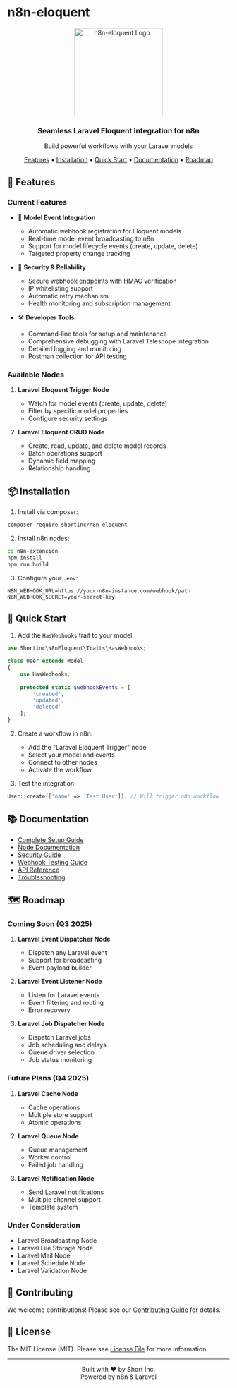 # n8n-eloquent

<div align="center">
  <img src="docs/assets/logo.png" alt="n8n-eloquent Logo" width="200"/>
  <h3>Seamless Laravel Eloquent Integration for n8n</h3>
  <p>Build powerful workflows with your Laravel models</p>
</div>

<div align="center">
  <a href="#features">Features</a> •
  <a href="#installation">Installation</a> •
  <a href="#quick-start">Quick Start</a> •
  <a href="#documentation">Documentation</a> •
  <a href="#roadmap">Roadmap</a>
</div>

## 🌟 Features

### Current Features
- 🔄 **Model Event Integration**
  - Automatic webhook registration for Eloquent models
  - Real-time model event broadcasting to n8n
  - Support for model lifecycle events (create, update, delete)
  - Targeted property change tracking
  
- 🔐 **Security & Reliability**
  - Secure webhook endpoints with HMAC verification
  - IP whitelisting support
  - Automatic retry mechanism
  - Health monitoring and subscription management
  
- 🛠️ **Developer Tools**
  - Command-line tools for setup and maintenance
  - Comprehensive debugging with Laravel Telescope integration
  - Detailed logging and monitoring
  - Postman collection for API testing

### Available Nodes
1. **Laravel Eloquent Trigger Node**
   - Watch for model events (create, update, delete)
   - Filter by specific model properties
   - Configure security settings
   
2. **Laravel Eloquent CRUD Node**
   - Create, read, update, and delete model records
   - Batch operations support
   - Dynamic field mapping
   - Relationship handling

## 📦 Installation

1. Install via composer:
```bash
composer require shortinc/n8n-eloquent
```

2. Install n8n nodes:
```bash
cd n8n-extension
npm install
npm run build
```

3. Configure your `.env`:
```env
N8N_WEBHOOK_URL=https://your-n8n-instance.com/webhook/path
N8N_WEBHOOK_SECRET=your-secret-key
```

## 🚀 Quick Start

1. Add the `HasWebhooks` trait to your model:
```php
use Shortinc\N8nEloquent\Traits\HasWebhooks;

class User extends Model
{
    use HasWebhooks;
    
    protected static $webhookEvents = [
        'created',
        'updated',
        'deleted'
    ];
}
```

2. Create a workflow in n8n:
   - Add the "Laravel Eloquent Trigger" node
   - Select your model and events
   - Connect to other nodes
   - Activate the workflow

3. Test the integration:
```php
User::create(['name' => 'Test User']); // Will trigger n8n workflow
```

## 📚 Documentation

- [Complete Setup Guide](docs/setup.md)
- [Node Documentation](docs/nodes.md)
- [Security Guide](docs/security.md)
- [Webhook Testing Guide](WEBHOOK_TESTING_GUIDE.md)
- [API Reference](docs/api.md)
- [Troubleshooting](docs/troubleshooting.md)

## 🗺️ Roadmap

### Coming Soon (Q3 2025)
1. **Laravel Event Dispatcher Node**
   - Dispatch any Laravel event
   - Support for broadcasting
   - Event payload builder
   
2. **Laravel Event Listener Node**
   - Listen for Laravel events
   - Event filtering and routing
   - Error recovery
   
3. **Laravel Job Dispatcher Node**
   - Dispatch Laravel jobs
   - Job scheduling and delays
   - Queue driver selection
   - Job status monitoring

### Future Plans (Q4 2025)
1. **Laravel Cache Node**
   - Cache operations
   - Multiple store support
   - Atomic operations
   
2. **Laravel Queue Node**
   - Queue management
   - Worker control
   - Failed job handling
   
3. **Laravel Notification Node**
   - Send Laravel notifications
   - Multiple channel support
   - Template system

### Under Consideration
- Laravel Broadcasting Node
- Laravel File Storage Node
- Laravel Mail Node
- Laravel Schedule Node
- Laravel Validation Node

## 🤝 Contributing

We welcome contributions! Please see our [Contributing Guide](CONTRIBUTING.md) for details.

## 📜 License

The MIT License (MIT). Please see [License File](LICENSE) for more information.

---

<div align="center">
Built with ❤️ by Short Inc.<br>
Powered by n8n & Laravel
</div> 